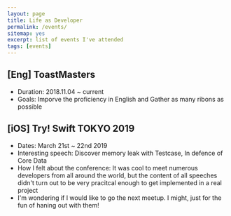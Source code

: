 ```yaml
---
layout: page
title: Life as Developer
permalink: /events/
sitemap: yes
excerpt: list of events I've attended
tags: [events]
---
```


## [Eng] ToastMasters

* Duration: 2018.11.04 ~ current
* Goals: Imporve the proficiency in English and Gather as many ribons as possible

<!-- > __[행사 후기 및 문제 해설]__
>
> * [즐거운 알고리듬 축제, 카카오 코드 페스티벌](https://brunch.co.kr/@andkakao/67)
> * [카카오 코드 페스티벌 2018 예선전 이야기](http://tech.kakao.com/2018/08/09/code-festival-2018-round-1/)
> * [카카오 코드 페스티벌 2018 본선 이야기](http://tech.kakao.com/2018/09/12/code-festival-2018-round-2/) -->


## [iOS] Try! Swift TOKYO 2019

* Dates: March 21st ~ 22nd 2019 
* Interesting speech:  Discover memory leak with Testcase, In defence of Core Data
* How I felt about the conference: It was cool to meet numerous developers from all around the world, but the content of all speeches didn't turn out to be very pracitcal enough to get implemented in a real project
* I'm wondering if I would like to go the next meetup. I might, just for the fun of haning out with them!
